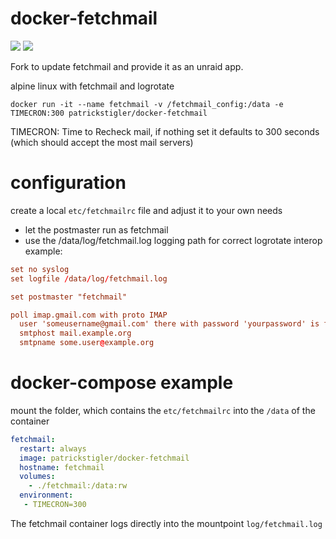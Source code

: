 # docker-fetchmail
[![](https://images.microbadger.com/badges/image/cguenther/docker-fetchmail.svg)](https://microbadger.com/images/cguenther/docker-fetchmail "Get your own image badge on microbadger.com")
[![](https://images.microbadger.com/badges/version/cguenther/docker-fetchmail.svg)](https://microbadger.com/images/cguenther/docker-fetchmail "Get your own version badge on microbadger.com")

Fork to update fetchmail and provide it as an unraid app.

alpine linux with fetchmail and logrotate

```
docker run -it --name fetchmail -v /fetchmail_config:/data -e TIMECRON:300 patrickstigler/docker-fetchmail
```
TIMECRON: Time to Recheck mail, if nothing set it defaults to 300 seconds (which should accept the most mail servers)

# configuration
create a local `etc/fetchmailrc` file and adjust it to your own needs
 - let the postmaster run as fetchmail
 - use the /data/log/fetchmail.log logging path for correct logrotate interop
example:

```conf
set no syslog
set logfile /data/log/fetchmail.log

set postmaster "fetchmail"

poll imap.gmail.com with proto IMAP
  user 'someusername@gmail.com' there with password 'yourpassword' is fetchmail here options ssl
  smtphost mail.example.org
  smtpname some.user@example.org
```

# docker-compose example
mount the folder, which contains the `etc/fetchmailrc` into the `/data` of the container

```yml
fetchmail:
  restart: always
  image: patrickstigler/docker-fetchmail
  hostname: fetchmail
  volumes:
    - ./fetchmail:/data:rw
  environment:
   - TIMECRON=300
```
The fetchmail container logs directly into the mountpoint `log/fetchmail.log`
